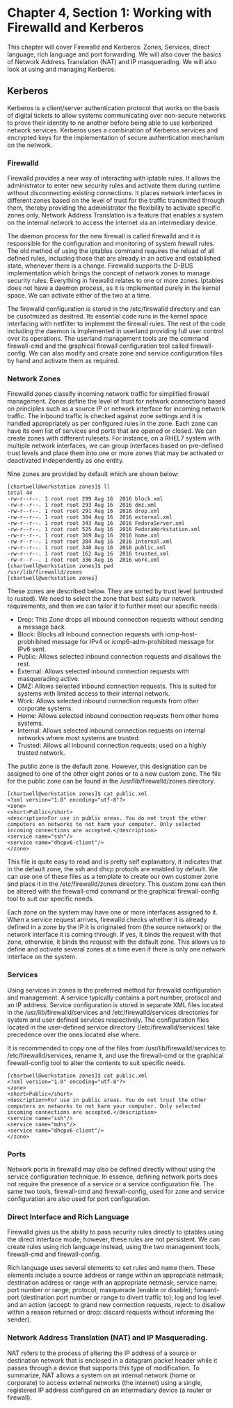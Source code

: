 # Chapter 4, Section 1: Working with Firewalld and Kerberos

This chapter will cover Firewalld and Kerberos: Zones, Services, direct language, rich language and port forwarding. We will also cover the basics of Network Address Translation (NAT) and IP masquerading. We will also look at using and managing Kerberos.

## Kerberos

Kerberos is a client/server authentication protocol that works on the basis of digital tickets to allow systems communicating over non-secure networks to prove their identity to ne another before being able to use kerberized network services. Kerberos uses a combination of Kerberos services and encrypted keys for the implementation of secure authentication mechanism on the network.

### Firewalld

Firewalld provides a new way of interacting with iptable rules. It allows the administrator to enter new security rules and activate them during runtime without disconnecting existing connections. It places network interfaces in different zones based on the level of trust for the traffic transmitted through them, thereby providing the administrator the flexibility to activate specific zones only. Network Address Translation is a feature that enables a system on the internal network to access the internet via an intermediary device.

The daemon process for the new firewall is called firewalld and it is responsible for the configuration and monitoring of system frewall rules. The old method of using the iptables command requires the reload of all defined rules, including those that are already in an active and established state, whenever there is a change. Firewalld supports the D-BUS implementation which brings the concept of network zones to manage security rules. Everything in firewalld relates to one or more zones. Iptables does not have a daemon process, as it is implemented purely in the kernel space. We can activate either of the two at a time.

The firewalld configuration is stored in the /etc/firewalld directory and can be cusotmized as desitred. Its essential code runs in the kernel space interfacing with netfilter to implement the firewall rules. The rest of the code including the daemon is implemented in userland providing full user control over its operations. The userland management tools are the command firewall-cmd and the graphical firewall configuration tool called firewall-config. We can also modify and create zone and service configuration files by hand and activate them as required.

### Network Zones

Firewalld zones classify incoming network traffic for simplified firewall management. Zones define the level of trust for network connections based on principles such as a source IP or network interface for incoming network traffic. The inbound traffic is checked against zone settings and it is handled appropriately as per configured rules in the zone. Each zone can have its own list of services and ports that are opened or closed. We can create zones with different rulesets. For instance, on a RHEL7 system with multiple network interfaces, we can group interfaces based on pre-defined trust levels and place them into one or more zones that may be activated or deactivated independently as one entity.

Nine zones are provided by default which are shown below:
```
[chartwell@workstation zones]$ ll
total 44
-rw-r--r--. 1 root root 299 Aug 16  2016 block.xml
-rw-r--r--. 1 root root 293 Aug 16  2016 dmz.xml
-rw-r--r--. 1 root root 291 Aug 16  2016 drop.xml
-rw-r--r--. 1 root root 304 Aug 16  2016 external.xml
-rw-r--r--. 1 root root 343 Aug 16  2016 FedoraServer.xml
-rw-r--r--. 1 root root 525 Aug 16  2016 FedoraWorkstation.xml
-rw-r--r--. 1 root root 369 Aug 16  2016 home.xml
-rw-r--r--. 1 root root 384 Aug 16  2016 internal.xml
-rw-r--r--. 1 root root 340 Aug 16  2016 public.xml
-rw-r--r--. 1 root root 162 Aug 16  2016 trusted.xml
-rw-r--r--. 1 root root 336 Aug 16  2016 work.xml
[chartwell@workstation zones]$ pwd
/usr/lib/firewalld/zones
[chartwell@workstation zones]
```

These zones are described below. They are sorted by trust level (untrusted to rusted). We need to select the zone that best suits our network requirements, and then we can tailor it to further meet our specific needs:

- Drop: This Zone drops all inbound connection requests without sending a message back.
- Block: Blocks all inbound connection requests with icmp-host-probhibited message for IPv4 or icmp6-adm-prohibited message for IPv6 sent.
- Public: Allows selected inbound connection requests and disallows the rest.
- External: Allows selected inbound connection requests with masquerading active.
- DMZ: Allows selected inbound connection requests. This is suited for systems with limited access to their internal network.
- Work: Allows selected inbound connection requests from other corporate systems.
- Home: Allows selected inbound connection requests from other home systems.
- Internal: Allows selected inbound connection requests on internal networks where most systems are trusted.
- Trusted: Allows all inbound connection requests; used on a highly trusted network.

The public zone is the default zone. However, this designation can be assigned to one of the other eight zones or to a new custom zone. The file for the public zone can be found in the /usr/lib/firewalld/zones directory.

```
[chartwell@workstation zones]$ cat public.xml
<?xml version="1.0" encoding="utf-8"?>
<zone>
<short>Public</short>
<description>For use in public areas. You do not trust the other computers on networks to not harm your computer. Only selected incoming connections are accepted.</description>
<service name="ssh"/>
<service name="dhcpv6-client"/>
</zone>
```

This file is quite easy to read and is pretty self explanatory, it indicates that in the default zone, the ssh and dhcp protools are enabled by default. We can use one of these files as a template to create our own customer zone and place it in the /etc/firewalld/zones directory. This custom zone can then be altered with the firewall-cmd command or the graphical firewall-config tool to suit our specific needs.

Each zone on the system may have one or more interfaces assigned to it. When a service request arrives, firewalld checks whether it is already defined in a zone by the IP it is originated from (the source network) or the network interface it is coming through. If yes, it binds the request with that zone, otherwise, it binds the request with the default zone. This allows us to define and activate several zones at a time even if there is only one network interface on the system.

### Services
Using services in zones is the preferred method for firewalld configuration and management. A service typically contains a port number, protocol and an IP address. Service configuration is stored in separate XML files located in the /usr/lib/firewalld/services and /etc/firewalld/services directories for system and user defined services respectively. The configuration files located in the user-defined service directory (/etc/firewalld/services) take precedence over the ones located else where.

It is recommended to copy one of the files from /usr/lib/firewalld/services to /etc/firewalld/services, rename it, and use the firewall-cmd or the graphical firewall-config tool to alter the contents to suit specific needs.


```
[chartwell@workstation zones]$ cat public.xml
<?xml version="1.0" encoding="utf-8"?>
<zone>
<short>Public</short>
<description>For use in public areas. You do not trust the other computers on networks to not harm your computer. Only selected incoming connections are accepted.</description>
<service name="ssh"/>
<service name="mdns"/>
<service name="dhcpv6-client"/>
</zone>
```

### Ports

Network ports in firewalld may also be defined directly without using the service configuration technique. In essence, defining network ports does not require the presence of a service or a service configuration file. The same two tools, firewall-cmd and firewall-config, used for zone and service configuration are also used for port configuration.

### Direct Interface and Rich Language

Firewalld gives us the ability to pass security rules directly to iptables using the direct interface mode; however, these rules are not persistent. We can create rules using rich language instead, using the two management tools, firewall-cmd and firewall-config.

Rich language uses several elements to set rules and name them. These elements include a source address or range within an appropriate netmask; destination address or range with an appropriate netmask; service name; port number or range; protocol; masquerade (enable or disable); forward-port (destination port number or range to divert traffic to); log and log level and an action (accept: to grand new connection requests, reject: to disallow within a reason returned or drop: discard requests without informing the sender).

### Network Address Translation (NAT) and IP Masquerading.
NAT refers to the process of altering the IP address of a source or destination network that is enclosed in a datagram packet header while it passes through a device that supports this type of modification. To summarize, NAT allows a system on an internal network (home or corporate) to access external networks (the internet) using a single, registered IP address configured on an intermediary device (a router or firewall). 
